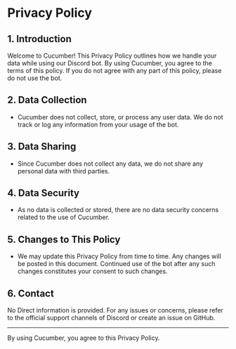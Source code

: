 # Privacy Policy

## 1. Introduction
Welcome to Cucumber! This Privacy Policy outlines how we handle your data while using our Discord bot. By using Cucumber, you agree to the terms of this policy. If you do not agree with any part of this policy, please do not use the bot.

## 2. Data Collection
- Cucumber does not collect, store, or process any user data. We do not track or log any information from your usage of the bot.

## 3. Data Sharing
- Since Cucumber does not collect any data, we do not share any personal data with third parties.

## 4. Data Security
- As no data is collected or stored, there are no data security concerns related to the use of Cucumber.

## 5. Changes to This Policy
- We may update this Privacy Policy from time to time. Any changes will be posted in this document. Continued use of the bot after any such changes constitutes your consent to such changes.

## 6. Contact
No Direct information is provided. For any issues or concerns, please refer to the official support channels of Discord or create an issue on GitHub.

---

By using Cucumber, you agree to this Privacy Policy.
